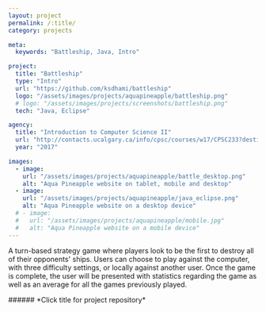 ```yaml
---
layout: project
permalink: /:title/
category: projects

meta:
  keywords: "Battleship, Java, Intro"

project:
  title: "Battleship"
  type: "Intro"
  url: "https://github.com/ksdhami/battleship"
  logo: "/assets/images/projects/aquapineapple/battleship.png"
  # logo: "/assets/images/projects/screenshots/battleship.png"
  tech: "Java, Eclipse"

agency:
  title: "Introduction to Computer Science II"
  url: "http://contacts.ucalgary.ca/info/cpsc/courses/w17/CPSC233?destination=courses%2Fw17"
  year: "2017"

images:
  - image:
    url: "/assets/images/projects/aquapineapple/battle_desktop.png"
    alt: "Aqua Pineapple website on tablet, mobile and desktop"
  - image:
    url: "/assets/images/projects/aquapineapple/java_eclipse.png"
    alt: "Aqua Pineapple website on a desktop device"
  # - image:
  #   url: "/assets/images/projects/aquapineapple/mobile.jpg"
  #   alt: "Aqua Pineapple website on a mobile device"
---
```

<p>A turn-based strategy game where players look to be the first to destroy all of their opponents' ships. Users can choose to play against the computer, with three difficulty settings, or locally against another user. Once the game is complete, the user will be presented with statistics regarding the game as well as an average for all the games previously played. 
<br>
</p>
###### *Click title for project repository*